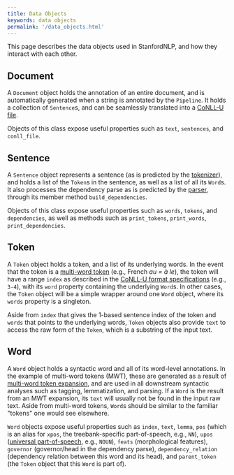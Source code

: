 ```yaml
---
title: Data Objects
keywords: data objects
permalink: '/data_objects.html'
---
```


This page describes the data objects used in StanfordNLP, and how they interact with each other.

## Document

A `Document` object holds the annotation of an entire document, and is automatically generated when a string is annotated by the `Pipeline`. It holds a collection of `Sentence`s, and can be seamlessly translated into a [CoNLL-U file](https://universaldependencies.org/format.html).

Objects of this class expose useful properties such as `text`, `sentences`, and `conll_file`.

## Sentence

A `Sentence` object represents a sentence (as is predicted by the [tokenizer](/tokenize.html)), and holds a list of the `Token`s in the sentence, as well as a list of all its `Word`s. It also processes the dependency parse as is predicted by the [parser](/depparse.html), through its member method `build_dependencies`.

Objects of this class expose useful properties such as `words`, `tokens`, and `dependencies`, as well as methods such as `print_tokens`, `print_words`, `print_dependencies`.

## Token

A `Token` object holds a token, and a list of its underlying words. In the event that the token is a [multi-word token](https://universaldependencies.org/u/overview/tokenization.html) (e.g., French _au = à le_), the token will have a range `index` as described in the [CoNLL-U format specifications](https://universaldependencies.org/format.html#words-tokens-and-empty-nodes) (e.g., `3-4`), with its `word` property containing the underlying `Word`s. In other cases, the `Token` object will be a simple wrapper around one `Word` object, where its `words` property is a singleton.

Aside from `index` that gives the 1-based sentence index of the token and `words` that points to the underlying words, `Token` objects also provide `text` to access the raw form of the `Token`, which is a substring of the input text.

## Word

A `Word` object holds a syntactic word and all of its word-level annotations. In the example of multi-word tokens (MWT), these are generated as a result of [multi-word token expansion](/mwt.html), and are used in all downstream syntactic analyses such as tagging, lemmatization, and parsing. If a `Word` is the result from an MWT expansion, its `text` will usually not be found in the input raw text. Aside from multi-word tokens, `Word`s should be similar to the familiar "tokens" one would see elsewhere.

`Word` objects expose useful properties such as `index`, `text`, `lemma`, `pos` (which is an alias for `xpos`, the treebank-specific part-of-speech, e.g., `NN`), `upos` ([universal part-of-speech](https://universaldependencies.org/u/pos/), e.g., `NOUN`), `feats` (morphological features), `governor` (governor/head in the dependency parse), `dependency_relation` (dependency relation between this word and its head), and `parent_token` (the `Token` object that this `Word` is part of).
